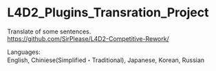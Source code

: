 # L4D2_Plugins_Transration_Project
Translate of some sentences.  
https://github.com/SirPlease/L4D2-Competitive-Rework/

Languages:  
English, Chiniese(Simplified・Traditional), Japanese, Korean, Russian
